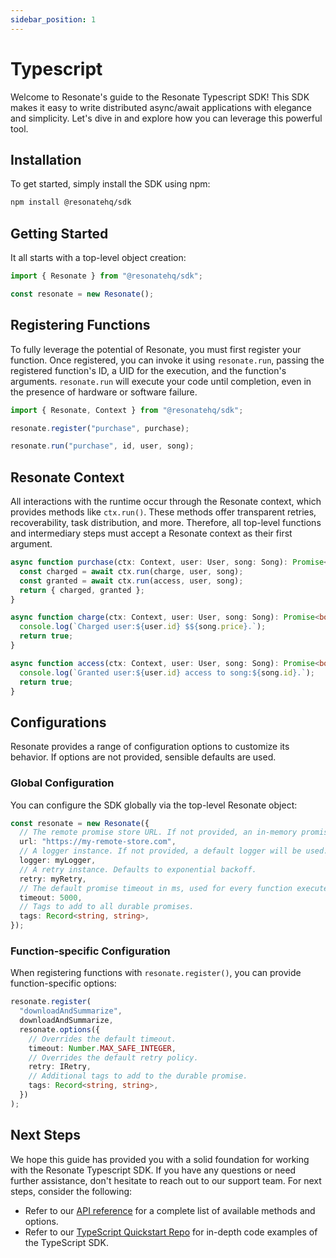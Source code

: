 ```yaml
---
sidebar_position: 1
---
```


# Typescript

Welcome to Resonate's guide to the Resonate Typescript SDK! This SDK makes it easy to write distributed async/await applications with elegance and simplicity. Let's dive in and explore how you can leverage this powerful tool.

## Installation

To get started, simply install the SDK using npm:

```bash
npm install @resonatehq/sdk
```

## Getting Started

It all starts with a top-level object creation:

```ts
import { Resonate } from "@resonatehq/sdk";

const resonate = new Resonate();
```

## Registering Functions

To fully leverage the potential of Resonate, you must first register your function. Once registered, you can invoke it using `resonate.run`, passing the registered function's ID, a UID for the execution, and the function's arguments. `resonate.run` will execute your code until completion, even in the presence of hardware or software failure.

```ts
import { Resonate, Context } from "@resonatehq/sdk";

resonate.register("purchase", purchase);

resonate.run("purchase", id, user, song);
```

## Resonate Context

All interactions with the runtime occur through the Resonate context, which provides methods like `ctx.run()`. These methods offer transparent retries, recoverability, task distribution, and more. Therefore, all top-level functions and intermediary steps must accept a Resonate context as their first argument.

```ts
async function purchase(ctx: Context, user: User, song: Song): Promise<Status> {
  const charged = await ctx.run(charge, user, song);
  const granted = await ctx.run(access, user, song);
  return { charged, granted };
}

async function charge(ctx: Context, user: User, song: Song): Promise<boolean> {
  console.log(`Charged user:${user.id} $${song.price}.`);
  return true;
}

async function access(ctx: Context, user: User, song: Song): Promise<boolean> {
  console.log(`Granted user:${user.id} access to song:${song.id}.`);
  return true;
}
```

## Configurations

Resonate provides a range of configuration options to customize its behavior. If options are not provided, sensible defaults are used.

### Global Configuration

You can configure the SDK globally via the top-level Resonate object:

```ts
const resonate = new Resonate({
  // The remote promise store URL. If not provided, an in-memory promise store will be used.
  url: "https://my-remote-store.com",
  // A logger instance. If not provided, a default logger will be used.
  logger: myLogger,
  // A retry instance. Defaults to exponential backoff.
  retry: myRetry,
  // The default promise timeout in ms, used for every function executed by calling run. Defaults to 1000.
  timeout: 5000,
  // Tags to add to all durable promises.
  tags: Record<string, string>,
});
```

### Function-specific Configuration

When registering functions with `resonate.register()`, you can provide function-specific options:

```ts
resonate.register(
  "downloadAndSummarize",
  downloadAndSummarize,
  resonate.options({
    // Overrides the default timeout.
    timeout: Number.MAX_SAFE_INTEGER,
    // Overrides the default retry policy.
    retry: IRetry,
    // Additional tags to add to the durable promise.
    tags: Record<string, string>,
  })
);
```

## Next Steps

We hope this guide has provided you with a solid foundation for working with the Resonate Typescript SDK. If you have any questions or need further assistance, don't hesitate to reach out to our support team. For next steps, consider the following:

- Refer to our [API reference](https://resonatehq.github.io/resonate-sdk-ts/index.html) for a complete list of available methods and options.
- Refer to our [TypeScript Quickstart Repo](https://github.com/resonatehq/quickstart-ts/tree/main) for in-depth code examples of the TypeScript SDK.
